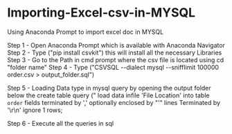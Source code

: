 # Importing-Excel-csv-in-MYSQL
Using Anaconda Prompt to import excel doc in MYSQL

Step 1 - Open Anaconda Prompt which is available with Anaconda Navigator 
Step 2 - Type ("pip install csvkit") this will install all the necessary Libraries 
Step 3 - Go to the Path in cmd prompt where the csv file is located using cd "folder name"
Step 4 - Type ("CSVSQL --dialect mysql --snifflimit 100000 order.csv > output_folder.sql")

Step 5 - Loading Data 
          type in mysql query by opening the output folder below the create table query 
         (" load data infile 'File Location'
         into table `order`
         fields terminated by ','
         optionally enclosed by "'"
         lines Terminated by '\r\n'
         ignore 1 rows;

Step 6 - Execute all the queries in sql 
